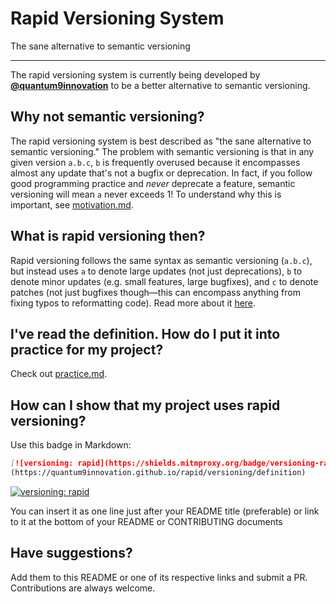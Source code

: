 # Rapid Versioning System
The sane alternative to semantic versioning

---
The rapid versioning system is currently being developed by [**@quantum9innovation**](https://github.com/quantum9innovation) to be a better alternative to semantic versioning.

## Why not semantic versioning?
The rapid versioning system is best described as "the sane alternative to semantic versioning." The problem with semantic versioning is that in any given version `a.b.c`, `b` is frequently overused because it encompasses almost any update that's not a bugfix or deprecation. In fact, if you follow good programming practice and *never* deprecate a feature, semantic versioning will mean `a` never exceeds 1! To understand why this is important, see [motivation.md](motivation.md).

## What is rapid versioning then?
Rapid versioning follows the same syntax as semantic versioning (`a.b.c`), but instead uses `a` to denote large updates (not just deprecations), `b` to denote minor updates (e.g. small features, large bugfixes), and `c` to denote patches (not just bugfixes though—this can encompass anything from fixing typos to reformatting code). Read more about it [here](definition.md).

## I've read the definition. How do I put it into practice for my project?
Check out [practice.md](practice.md).

## How can I show that my project uses rapid versioning?
Use this badge in Markdown:
```markdown
[![versioning: rapid](https://shields.mitmproxy.org/badge/versioning-rapid-blue)]
(https://quantum9innovation.github.io/rapid/versioning/definition)
```
[![versioning: rapid](https://shields.mitmproxy.org/badge/versioning-rapid-blue)](https://quantum9innovation.github.io/rapid/versioning/definition)

You can insert it as one line just after your README title (preferable) or link to it at the bottom of your README or CONTRIBUTING documents

## Have suggestions?
Add them to this README or one of its respective links and submit a PR. Contributions are always welcome.